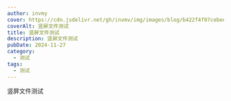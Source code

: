 ```yaml
---
author: invmy
cover: https://cdn.jsdelivr.net/gh/invmv/img/images/blog/b422f4f07cebee94b1a34ab70f314e12.webp
coverAlt: 竖屏文件测试
title: 竖屏文件测试
description: 竖屏文件测试
pubDate: 2024-11-27
category:
  - 测试
tags:
  - 测试
---
```

竖屏文件测试
